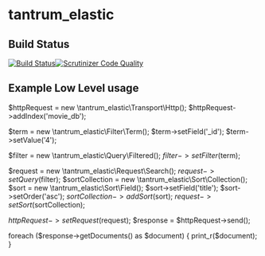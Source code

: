 # tantrum_elastic

## Build Status
[![Build Status](https://travis-ci.org/tomcroft/tantrum_elastic.svg?branch=dev)](https://travis-ci.org/tomcroft/tantrum_elastic)[![Scrutinizer Code Quality](https://scrutinizer-ci.com/g/tomcroft/tantrum_elastic/badges/quality-score.png?b=dev)](https://scrutinizer-ci.com/g/tomcroft/tantrum_elastic/?branch=dev)

## Example Low Level usage

$httpRequest = new \tantrum_elastic\Transport\Http();
$httpRequest->addIndex('movie_db');

$term = new \tantrum_elastic\Filter\Term();
$term->setField('_id');
$term->setValue('4');

$filter = new \tantrum_elastic\Query\Filtered();
$filter->setFilter($term);

$request = new \tantrum_elastic\Request\Search();
$request->setQuery($filter);
$sortCollection = new \tantrum_elastic\Sort\Collection();
$sort = new \tantrum_elastic\Sort\Field();
$sort->setField('title');
$sort->setOrder('asc');
$sortCollection->addSort($sort);
$request->setSort($sortCollection);

$httpRequest->setRequest($request);
$response = $httpRequest->send();

foreach ($response->getDocuments() as $document) {
    print_r($document);
}